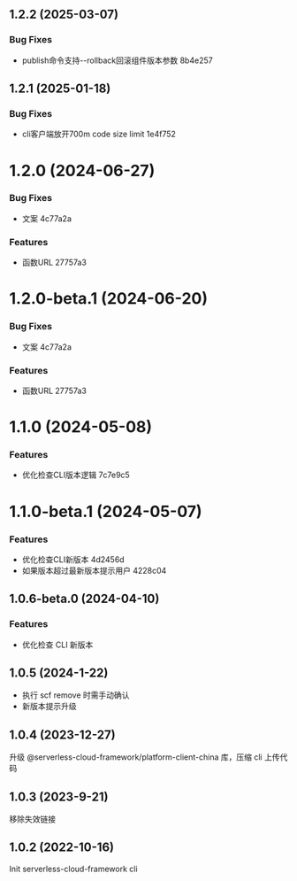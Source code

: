 ## 1.2.2 (2025-03-07)


### Bug Fixes

* publish命令支持--rollback回滚组件版本参数 8b4e257

## 1.2.1 (2025-01-18)


### Bug Fixes

* cli客户端放开700m code size limit 1e4f752

# 1.2.0 (2024-06-27)


### Bug Fixes

* 文案 4c77a2a


### Features

* 函数URL 27757a3

# 1.2.0-beta.1 (2024-06-20)


### Bug Fixes

* 文案 4c77a2a


### Features

* 函数URL 27757a3

# 1.1.0 (2024-05-08)


### Features

* 优化检查CLI版本逻辑 7c7e9c5

# 1.1.0-beta.1 (2024-05-07)


### Features

* 优化检查CLI新版本 4d2456d
* 如果版本超过最新版本提示用户 4228c04

## 1.0.6-beta.0 (2024-04-10)

### Features

- 优化检查 CLI 新版本

## 1.0.5 (2024-1-22)

- 执行 scf remove 时需手动确认
- 新版本提示升级

## 1.0.4 (2023-12-27)

升级 @serverless-cloud-framework/platform-client-china 库，压缩 cli 上传代码

## 1.0.3 (2023-9-21)

移除失效链接

## 1.0.2 (2022-10-16)

Init serverless-cloud-framework cli
